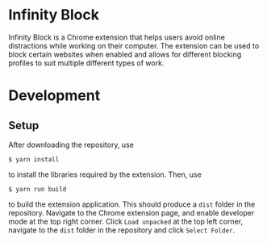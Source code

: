 # Infinity Block

Infinity Block is a Chrome extension that helps users avoid online distractions 
while working on their computer. The extension can be used to block certain websites
when enabled and allows for different blocking profiles to suit multiple different
types of work.

# Development
## Setup

After downloading the repository, use

```
$ yarn install
```

to install the libraries required by the extension. Then, use

```
$ yarn run build
```

to build the extension application. This should produce a `dist` folder in the repository.
Navigate to the Chrome extension page, and enable developer mode at the top right corner. 
Click `Load unpacked` at the top left corner, navigate to the `dist` folder in the 
repository and click `Select Folder`.